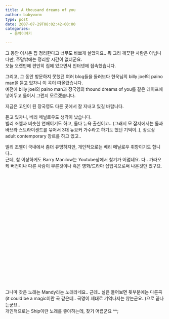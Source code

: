 ```yaml
---
title: A thousand dreams of you
author: babyworm
type: post
date: 2007-07-29T08:02:42+00:00
categories:
  - 음악이야기

---
```

그 동안 이사온 집 정리한다고 너무도 바쁘게 살았지요.. 뭐 그리 깨끗한 사람은 아닙니다만, 주말밖에는 정리할 시간이 없더군요.  
오늘 오랫만에 편안히 집에 있으면서 인터넷에 접속했습니다. 

그리고, 그 동안 방문하지 못했던 여러 blog들을 둘러보다 현욱님의 billy joel의 paino man을 듣고 있자니 이 곡이 떠올랐습니다.  
예전에 billy joel의 paino man과 장국영의 thound dreams of you를 같은 테이프에 넣어두고 들어서 그런지 모르겠습니다. 



지금은 고인이 된 장국영도 다른 곳에서 잘 지내고 있길 바랍니다. 

듣고 있자니, 베리 메닐로우도 생각이 났습니다.  
빌리 조엘과 비슷한 연배이기도 하고, 둘다 뉴욕 출신이고.. (그래서 모 잡지에서는 둘과 바브라 스트라이센드를 묶어서 3대 뉴요커 가수라고 하기도 했던 기억이..), 장르상 adult contemporary 장르를 하고 있고..

빌리 조엘이 국내에서 좀더 유명하지만, 개인적으로는 베리 메닐로우 취향이기도 합니다..  
근데, 참 이상하게도 Barry Manilow는 Youtube상에서 찾기가 어렵네요. 다.. 가라오케 버전이나 다른 사람이 부른것이나 혹은 영화/드라마 삽입곡으로써 나온것만 있구요.

<OBJECT height=350 width=425>

<PARAM NAME="movie" VALUE="http://www.youtube.com/v/_HK2op8OUlk" />

<PARAM NAME="wmode" VALUE="transparent" />

  
</OBJECT>

그나마 찾은 노래는 Mandy라는 노래라네요.. 근데.. 실은 들어보면 뒷부분에는 다른곡 (it could be a magic이란 곡 같은데.. 곡명이 제대로 기억나지는 않는군요..)으로 끝나는군요..  
개인적으로는 Ship이란 노래를 좋아하는데, 찾기 어렵군요 ^^;